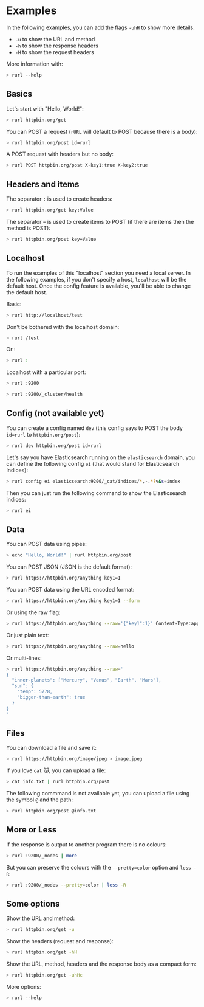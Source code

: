 # Examples

In the following examples, you can add the flags ```-uhH``` to show more details.

- ```-u``` to show the URL and method
- ```-h``` to show the response headers
- ```-H``` to show the request headers

More information with:

```bash
> rurl --help
```

## Basics

Let's start with "Hello, World!":

```bash
> rurl httpbin.org/get
```

You can POST a request (```rURL``` will default to POST because there is a body):

```bash
> rurl httpbin.org/post id=rurl
```

A POST request with headers but no body:

```bash
> rurl POST httpbin.org/post X-key1:true X-key2:true
```

## Headers and items

The separator ```:``` is used to create headers:

```bash
> rurl httpbin.org/get key:Value
```

The separator ```=``` is used to create items to POST (if there are items then the method is POST):

```bash
> rurl httpbin.org/post key=Value
```

## Localhost

To run the examples of this "localhost" section you need a local server. In the following examples, if you don't specify a host, ```localhost``` will be the default host. Once the config feature is available, you'll be able to change the default host.

Basic:

```bash
> rurl http://localhost/test
```

Don't be bothered with the localhost domain:

```bash
> rurl /test
```

Or :

```bash
> rurl :
```

Localhost with a particular port:

```bash
> rurl :9200
```

```bash
> rurl :9200/_cluster/health
```

## Config (not available yet)

You can create a config named ```dev``` (this config says to POST the body ```id=rurl``` to ```httpbin.org/post```):

```bash
> rurl dev httpbin.org/post id=rurl
```

Let's say you have Elasticsearch running on the ```elasticsearch``` domain, you can define the following config ```ei``` (that would stand for Elasticsearch Indices):

```bash
> rurl config ei elasticsearch:9200/_cat/indices/*,-.*?v&s=index
```

Then you can just run the following command to show the Elasticsearch indices:

```bash
> rurl ei
```

## Data

You can POST data using pipes:

```bash
> echo "Hello, World!" | rurl httpbin.org/post
```

You can POST JSON (JSON is the default format):

```bash
> rurl https://httpbin.org/anything key1=1
```

You can POST data using the URL encoded format:

```bash
> rurl https://httpbin.org/anything key1=1 --form
```

Or using the raw flag:

```bash
> rurl https://httpbin.org/anything --raw='{"key1":1}' Content-Type:application/json
```

Or just plain text:

```bash
> rurl https://httpbin.org/anything --raw=hello
```

Or multi-lines:

```bash
> rurl https://httpbin.org/anything --raw='
{
  "inner-planets": ["Mercury", "Venus", "Earth", "Mars"],
  "sun": {
    "temp": 5778,
    "bigger-than-earth": true
  }
}
'
```

## Files

You can download a file and save it:

```bash
> rurl https://httpbin.org/image/jpeg > image.jpeg
```

If you love ```cat``` 🐱, you can upload a file:

```bash
> cat info.txt | rurl httpbin.org/post
```

The following commmand is not available yet, you can upload a file using the symbol ```@``` and the path:

```bash
> rurl httpbin.org/post @info.txt
```

## More or Less

If the response is output to another program there is no colours:

```bash
> rurl :9200/_nodes | more
```

But you can preserve the colours with the ```--pretty=color``` option and ```less -R```:

```bash
> rurl :9200/_nodes --pretty=color | less -R
```

## Some options

Show the URL and method:

```bash
> rurl httpbin.org/get -u
```

Show the headers (request and response):

```bash
> rurl httpbin.org/get -hH
```

Show the URL, method, headers and the response body as a compact form:

```bash
> rurl httpbin.org/get -uhHc
```

More options:

```bash
> rurl --help
```
